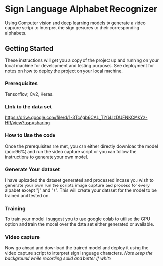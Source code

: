 # Sign Language Alphabet Recognizer

Using Computer vision and deep learning models to generate a video capture script to interpret the sign gestures to their corresponding alphabets.

## Getting Started

These instructions will get you a copy of the project up and running on your local machine for development and testing purposes. See deployment for notes on how to deploy the project on your local machine.

### Prerequisites

Tensorflow, 
 Cv2, 
Keras.

### Link to the data set
https://drive.google.com/file/d/1-3TcAgb6CAL_TiYbLIzDUFNKCMkYz-HR/view?usp=sharing

### How to Use the code

Once the prerequisites are met, you can either directly download the model (acc:96%) and run the video capture script or you can follow the instructions to generate your own model.
 
### Generate Your dataset
I have uploaded the dataset generated and processed incase you wish to generate your own run the scripts image capture and process for every alpabet except "j" and "z". This will create your dataset for the model to be trained and tested on.

### Training
To train your model i suggest you to use google colab to utilise the GPU option and train the model over the data set either generated or available.

### Video capture 
Now go ahead and download the trained model and deploy it using the video capture script to interpret sign language characters.
*Note keep the background while recording solid and better if white*



